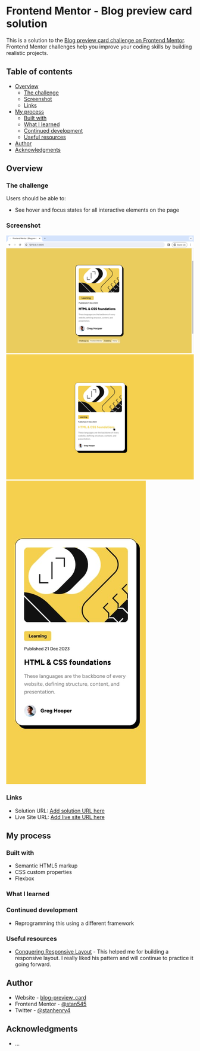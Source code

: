 # Frontend Mentor - Blog preview card solution

This is a solution to the [Blog preview card challenge on Frontend Mentor](https://www.frontendmentor.io/challenges/blog-preview-card-ckPaj01IcS). Frontend Mentor challenges help you improve your coding skills by building realistic projects. 

## Table of contents

- [Overview](#overview)
  - [The challenge](#the-challenge)
  - [Screenshot](#screenshot)
  - [Links](#links)
- [My process](#my-process)
  - [Built with](#built-with)
  - [What I learned](#what-i-learned)
  - [Continued development](#continued-development)
  - [Useful resources](#useful-resources)
- [Author](#author)
- [Acknowledgments](#acknowledgments)


## Overview

### The challenge

Users should be able to:

- See hover and focus states for all interactive elements on the page

### Screenshot

![Descktop View](./assets/images/screenshot.png)
![Desktop View - Active-state](./design/active-states.jpg)
![Mobile View](./design/mobile-design.jpg)


### Links

- Solution URL: [Add solution URL here](https://your-solution-url.com)
- Live Site URL: [Add live site URL here](https://your-live-site-url.com)

## My process

### Built with

- Semantic HTML5 markup
- CSS custom properties
- Flexbox

### What I learned

### Continued development
- Reprogramming this using a different framework

### Useful resources

- [Conquering Responsive Layout](https://courses.kevinpowell.co/view/courses/conquering-responsive-layouts) - This helped me for building a responsive layout. I really liked his pattern and will continue to practice it going forward.

## Author

- Website - [blog-preview_card](https://blog-preview-card-wine-eight.vercel.app/)
- Frontend Mentor - [@stan545](https://www.frontendmentor.io/profile/stan545)
- Twitter - [@stanhenry4](https://www.twitter.com/stanhenry4)


## Acknowledgments
- ...
